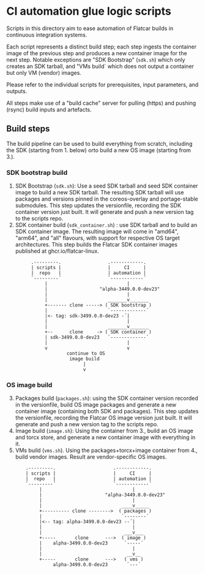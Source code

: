 # CI automation glue logic scripts

Scripts in this directory aim to ease automation of Flatcar builds in continuous integration systems.

Each script represents a distinct build step; each step ingests the container image of the previous step and produces a new container image for the next step.
Notable exceptions are "SDK Bootstrap" (`sdk.sh`) which only creates an SDK tarball, and "VMs build` which does not output a container but only VM (vendor) images.

Please refer to the individual scripts for prerequisites, input parameters, and outputs.

All steps make use of a "build cache" server for pulling (https) and pushing (rsync) build inputs and artefacts.

## Build steps

The build pipeline can be used to build everything from scratch, including the SDK (starting from 1. below) orto build a new OS image (starting from 3.).

### SDK bootstrap build

1. SDK Bootstrap (`sdk.sh`): Use a seed SDK tarball and seed SDK container image to build a new SDK tarball.
   The resulting SDK tarball will use packages and versions pinned in the coreos-overlay and portage-stable submodules.
   This step updates the versionfile, recording the SDK container version just built.
   It will generate and push a new version tag to the scripts repo.
2. SDK container build (`sdk_container.sh`) : use SDK tarball and to build an SDK container image.
   The resulting image will come in "amd64", "arm64", and "all" flavours, with support for respective OS target architectures. This step builds the Flatcar SDK container images published at ghcr.io/flatcar-linux.

```
         .---------.                 .------------.
         | scripts |                 |     CI     |
         |  repo   |                 | automation |
         `---------´                 `------------´
              |                             |
              |                   "alpha-3449.0.0-dev23"
              |                             |
              |                      _______v_______
              +------- clone -----> ( SDK bootstrap )
              |                      `-------------´
              |<- tag: sdk-3499.0.0-dev23 -´|
              |                             |
              |                      _______v_______
              +--      clone     -> ( SDK container )
              | sdk-3499.0.0-dev23   `-------------´
              |                             |
              v                             v
                      continue to OS
                       image build
                            |
                            v 
```

### OS image build

3. Packages build (`packages.sh`): using the SDK container version recorded in the versionfile, build OS image packages and generate a new container image (containing both SDK and packages).
   This step updates the versionfile, recording the Flatcar OS image version just built.
   It will generate and push a new version tag to the scripts repo.
4. Image build (`image.sh`): Using the container from 3., build an OS image and torcx store, and generate a new container image with everything in it.
5. VMs build (`vms.sh`). Using the packages+torcx+image container from 4., build vendor images. Result are vendor-specific OS images.

```
       .---------.                     .------------.
       | scripts |                     |     CI     |
       |  repo   |                     | automation |
       `---------´                     `------------´
            |                                 |
            |                       "alpha-3449.0.0-dev23"
            |                                 |
            |                             ____v_____
            +---------- clone -------->  ( packages )
            |                             `--------´
            |<-- tag: alpha-3499.0.0-dev23 --´|
            |                                 |
            |                              ___v___
            +-----       clone      --->  ( image )
            |    alpha-3499.0.0-dev23      `-----´
            |                                 |
            |                               __v__
            +-----       clone      --->   ( vms )
                 alpha-3499.0.0-dev23       `---´
```
